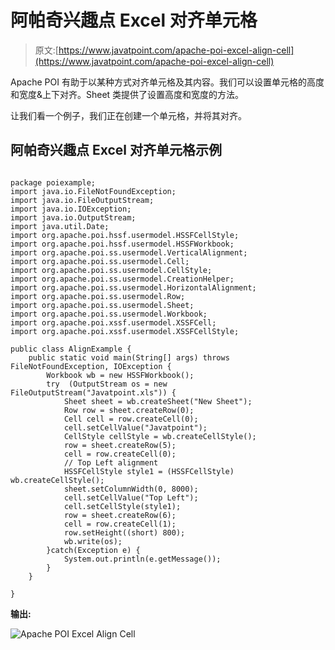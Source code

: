 # 阿帕奇兴趣点 Excel 对齐单元格

> 原文:[https://www.javatpoint.com/apache-poi-excel-align-cell](https://www.javatpoint.com/apache-poi-excel-align-cell)

Apache POI 有助于以某种方式对齐单元格及其内容。我们可以设置单元格的高度和宽度&上下对齐。Sheet 类提供了设置高度和宽度的方法。

让我们看一个例子，我们正在创建一个单元格，并将其对齐。

## 阿帕奇兴趣点 Excel 对齐单元格示例

```

package poiexample;
import java.io.FileNotFoundException;
import java.io.FileOutputStream;
import java.io.IOException;
import java.io.OutputStream;
import java.util.Date;
import org.apache.poi.hssf.usermodel.HSSFCellStyle;
import org.apache.poi.hssf.usermodel.HSSFWorkbook;
import org.apache.poi.ss.usermodel.VerticalAlignment;
import org.apache.poi.ss.usermodel.Cell;
import org.apache.poi.ss.usermodel.CellStyle;
import org.apache.poi.ss.usermodel.CreationHelper;
import org.apache.poi.ss.usermodel.HorizontalAlignment;
import org.apache.poi.ss.usermodel.Row;
import org.apache.poi.ss.usermodel.Sheet;
import org.apache.poi.ss.usermodel.Workbook;
import org.apache.poi.xssf.usermodel.XSSFCell;
import org.apache.poi.xssf.usermodel.XSSFCellStyle;

public class AlignExample {
	public static void main(String[] args) throws FileNotFoundException, IOException {
		Workbook wb = new HSSFWorkbook();
	    try  (OutputStream os = new FileOutputStream("Javatpoint.xls")) {
	        Sheet sheet = wb.createSheet("New Sheet");
	        Row row = sheet.createRow(0);
	        Cell cell = row.createCell(0);
	        cell.setCellValue("Javatpoint");
	        CellStyle cellStyle = wb.createCellStyle();
	        row = sheet.createRow(5); 
	        cell = row.createCell(0);
	        // Top Left alignment 
	        HSSFCellStyle style1 = (HSSFCellStyle) wb.createCellStyle();
	        sheet.setColumnWidth(0, 8000);
	        cell.setCellValue("Top Left");
	        cell.setCellStyle(style1);
	        row = sheet.createRow(6); 
	        cell = row.createCell(1);
	        row.setHeight((short) 800);
	        wb.write(os);
	    }catch(Exception e) {
	    	System.out.println(e.getMessage());
	    }
	}

}

```

**输出:**

![Apache POI Excel Align Cell](../Images/8f21d81c96a7efaa484659bf52c5a194.png)
